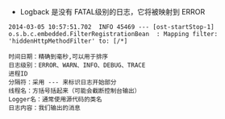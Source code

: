 
+ Logback 是没有 FATAL级别的日志，它将被映射到 ERROR

```
2014-03-05 10:57:51.702  INFO 45469 --- [ost-startStop-1] o.s.b.c.embedded.FilterRegistrationBean  : Mapping filter: 'hiddenHttpMethodFilter' to: [/*]

时间日期：精确到毫秒,可以用于排序
日志级别：ERROR、WARN、INFO、DEBUG、TRACE
进程ID
分隔符：采用 --- 来标识日志开始部分
线程名：方括号括起来（可能会截断控制台输出）
Logger名：通常使用源代码的类名
日志内容：我们输出的消息
```



